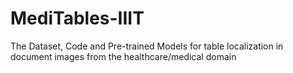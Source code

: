 # MediTables-IIIT

The Dataset, Code and Pre-trained Models for table localization in document images from the healthcare/medical domain 
